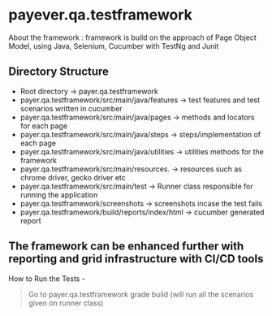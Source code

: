# payever.qa.testframework
About the framework : framework is build on the approach of Page Object Model, using Java, Selenium, Cucumber with TestNg and Junit

## Directory Structure
* Root directory -> payer.qa.testframework
* payer.qa.testframework/src/main/java/features -> test features and test scenarios written in cucumber
* payer.qa.testframework/src/main/java/pages -> methods and locators for each page
* payer.qa.testframework/src/main/java/steps -> steps/implementation of each page
* payer.qa.testframework/src/main/java/utilities -> utilities methods for the framework
* payer.qa.testframework/src/main/resources. -> resources such as chrome driver, gecko driver etc
* payer.qa.testframework/src/main/test -> Runner class responsible for running the application
* payer.qa.testframework/screenshots -> screenshots incase the test fails
* payer.qa.testframework/build/reports/index/html -> cucumber generated report

## The framework can be enhanced further with reporting and grid infrastructure with CI/CD tools

How to Run the Tests -
> Go to payer.qa.testframework
> grade build (will run all the scenarios given on runner class)
